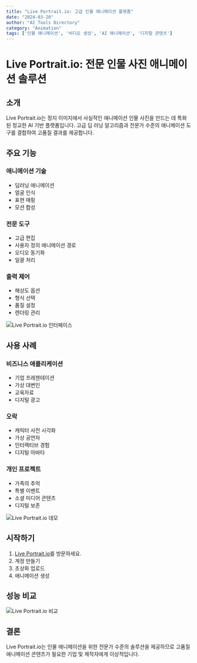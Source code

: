 ```yaml
---
title: "Live Portrait.io: 고급 인물 애니메이션 플랫폼"
date: "2024-03-20"
author: "AI Tools Directory"
category: "Animation"
tags: ['인물 애니메이션', '비디오 생성', 'AI 애니메이션', '디지털 콘텐츠']
---
```

# Live Portrait.io: 전문 인물 사진 애니메이션 솔루션

## 소개

Live Portrait.io는 정지 이미지에서 사실적인 애니메이션 인물 사진을 만드는 데 특화된 정교한 AI 기반 플랫폼입니다. 고급 딥 러닝 알고리즘과 전문가 수준의 애니메이션 도구를 결합하여 고품질 결과를 제공합니다.

## 주요 기능

### 애니메이션 기술
- 딥러닝 애니메이션
- 얼굴 인식
- 표현 매핑
- 모션 합성

### 전문 도구
- 고급 편집
- 사용자 정의 애니메이션 경로
- 오디오 동기화
- 일괄 처리

### 출력 제어
- 해상도 옵션
- 형식 선택
- 품질 설정
- 렌더링 관리

![Live Portrait.io 인터페이스](/imgs/live-portrait-io/interface.jpg)

## 사용 사례

### 비즈니스 애플리케이션
- 기업 프레젠테이션
- 가상 대변인
- 교육자료
- 디지털 광고

### 오락
- 캐릭터 사전 시각화
- 가상 공연자
- 인터랙티브 경험
- 디지털 아바타

### 개인 프로젝트
- 가족의 추억
- 특별 이벤트
- 소셜 미디어 콘텐츠
- 디지털 보존

![Live Portrait.io 데모](/imgs/live-portrait-io/demo.jpg)

## 시작하기

1. [Live Portrait.io](https://live-portrait.io)를 방문하세요.
2. 계정 만들기
3. 초상화 업로드
4. 애니메이션 생성

## 성능 비교

![Live Portrait.io 비교](/imgs/live-portrait-io/comparison.jpg)

## 결론

Live Portrait.io는 인물 애니메이션을 위한 전문가 수준의 솔루션을 제공하므로 고품질 애니메이션 콘텐츠가 필요한 기업 및 제작자에게 이상적입니다.